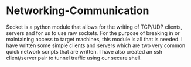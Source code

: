 # Networking-Communication
Socket is a python module that allows for the writing of TCP/UDP clients, servers and for us to use raw sockets. For the purpose of breaking in or maintaining access to target machines, this module is all that is needed.
I have written some simple clients and servers which are two very common quick network scripts that are written. I have also created an ssh client/server pair to tunnel traffic using our secure shell.
